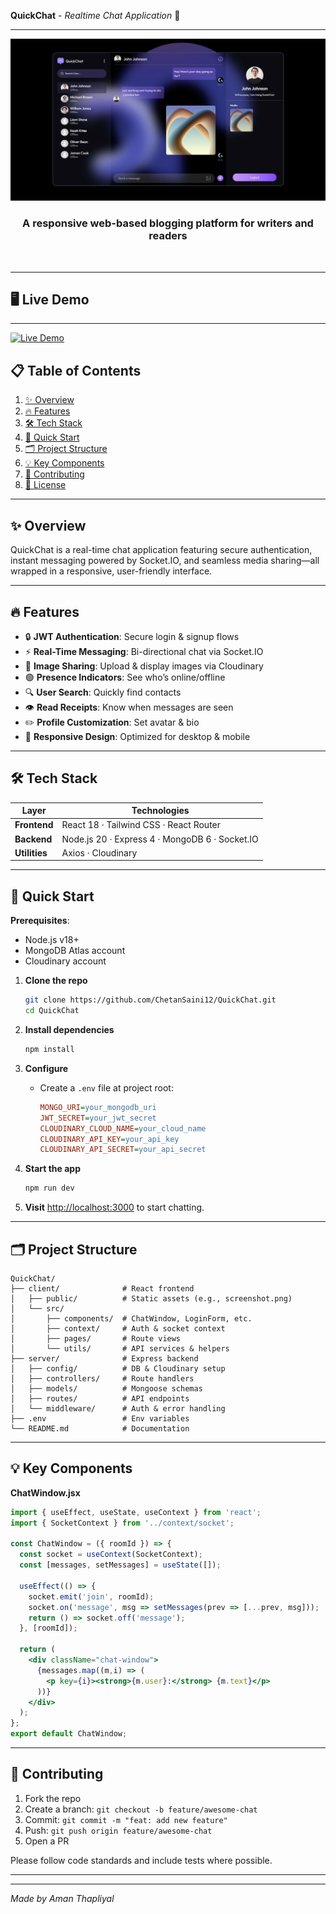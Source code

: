 **QuickChat** - 
*Realtime Chat Application* 💬

---

<div align="center">
  <img src="client/public/screenshot.png" alt="QuickBlog Banner" />
  <h3>A responsive web-based blogging platform for writers and readers</h3>
  <br />
</div>

---

## 🖥️ Live Demo

---

[![Live Demo](https://img.shields.io/badge/Live%20Demo-QuickBlog-2ea44f?style=for-the-badge\&logo=vercel\&logoColor=white)](https://chat-app-4roq.vercel.app/)

## 📋 Table of Contents

1. [✨ Overview](#✨-overview)
2. [🔥 Features](#🔥-features)
3. [🛠️ Tech Stack](#🛠️-tech-stack)
4. [🚀 Quick Start](#🚀-quick-start)
5. [🗂️ Project Structure](#🗂️-project-structure)
6. [💡 Key Components](#💡-key-components)
7. [🤝 Contributing](#🤝-contributing)
8. [📄 License](#📄-license)

---

## ✨ Overview

QuickChat is a real-time chat application featuring secure authentication, instant messaging powered by Socket.IO, and seamless media sharing—all wrapped in a responsive, user-friendly interface.

---

## 🔥 Features

* 🔒 **JWT Authentication**: Secure login & signup flows
* ⚡ **Real-Time Messaging**: Bi-directional chat via Socket.IO
* 📸 **Image Sharing**: Upload & display images via Cloudinary
* 🟢 **Presence Indicators**: See who’s online/offline
* 🔍 **User Search**: Quickly find contacts
* 👁️ **Read Receipts**: Know when messages are seen
* ✏️ **Profile Customization**: Set avatar & bio
* 📱 **Responsive Design**: Optimized for desktop & mobile

---

## 🛠️ Tech Stack

| Layer         | Technologies                                   |
| ------------- | ---------------------------------------------- |
| **Frontend**  | React 18 · Tailwind CSS · React Router         |
| **Backend**   | Node.js 20 · Express 4 · MongoDB 6 · Socket.IO |
| **Utilities** | Axios · Cloudinary                             |

---

## 🚀 Quick Start

**Prerequisites**:

* Node.js v18+
* MongoDB Atlas account
* Cloudinary account

1. **Clone the repo**

   ```bash
   git clone https://github.com/ChetanSaini12/QuickChat.git
   cd QuickChat
   ```
2. **Install dependencies**

   ```bash
   npm install
   ```
3. **Configure**

   * Create a `.env` file at project root:

     ```ini
     MONGO_URI=your_mongodb_uri
     JWT_SECRET=your_jwt_secret
     CLOUDINARY_CLOUD_NAME=your_cloud_name
     CLOUDINARY_API_KEY=your_api_key
     CLOUDINARY_API_SECRET=your_api_secret
     ```
4. **Start the app**

   ```bash
   npm run dev
   ```
5. **Visit** [http://localhost:3000](http://localhost:3000) to start chatting.

---

## 🗂️ Project Structure

```
QuickChat/
├── client/              # React frontend
│   ├── public/          # Static assets (e.g., screenshot.png)
│   └── src/
│       ├── components/  # ChatWindow, LoginForm, etc.
│       ├── context/     # Auth & socket context
│       ├── pages/       # Route views
│       └── utils/       # API services & helpers
├── server/              # Express backend
│   ├── config/          # DB & Cloudinary setup
│   ├── controllers/     # Route handlers
│   ├── models/          # Mongoose schemas
│   ├── routes/          # API endpoints
│   └── middleware/      # Auth & error handling
├── .env                 # Env variables
└── README.md            # Documentation
```

---

## 💡 Key Components

**ChatWindow\.jsx**

```jsx
import { useEffect, useState, useContext } from 'react';
import { SocketContext } from '../context/socket';

const ChatWindow = ({ roomId }) => {
  const socket = useContext(SocketContext);
  const [messages, setMessages] = useState([]);

  useEffect(() => {
    socket.emit('join', roomId);
    socket.on('message', msg => setMessages(prev => [...prev, msg]));
    return () => socket.off('message');
  }, [roomId]);

  return (
    <div className="chat-window">
      {messages.map((m,i) => (
        <p key={i}><strong>{m.user}:</strong> {m.text}</p>
      ))}
    </div>
  );
};
export default ChatWindow;
```

---

## 🤝 Contributing

1. Fork the repo
2. Create a branch: `git checkout -b feature/awesome-chat`
3. Commit: `git commit -m "feat: add new feature"`
4. Push: `git push origin feature/awesome-chat`
5. Open a PR

Please follow code standards and include tests where possible.

---

---

*Made by Aman Thapliyal*
